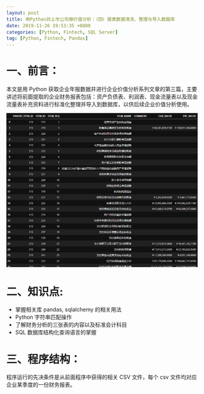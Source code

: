 ```yaml
---
layout: post
title: 用Python对上市公司做价值分析：（四）报表数据清洗、整理与导入数据库
date: 2019-11-26 19:53:35 +0800
categories: [Python, Fintech, SQL Server]
tag: [Python, Fintech, Pandas]
---
```


# 一、前言：

本文是用 Python 获取企业年报数据并进行企业价值分析系列文章的第三篇，主要讲述将前面提取的企业财务报表包括：资产负债表、利润表、现金流量表以及现金流量表补充资料进行标准化整理并导入到数据库，以供后续企业价值分析使用。

![财务数据清洗整理](/assets/images/dbtbl.png)

# 二、知识点:

- 掌握相关库 pandas, sqlalchemy 的相关用法
- Python 字符串匹配操作
- 了解财务分析的三张表的内容以及标准会计科目
- SQL 数据库结构化查询语言的掌握

<!--more-->

# 三、程序结构：

程序运行的先决条件是从前面程序中获得的相关 CSV 文件，每个 csv 文件均对应企业某季度的一份财务报表。
